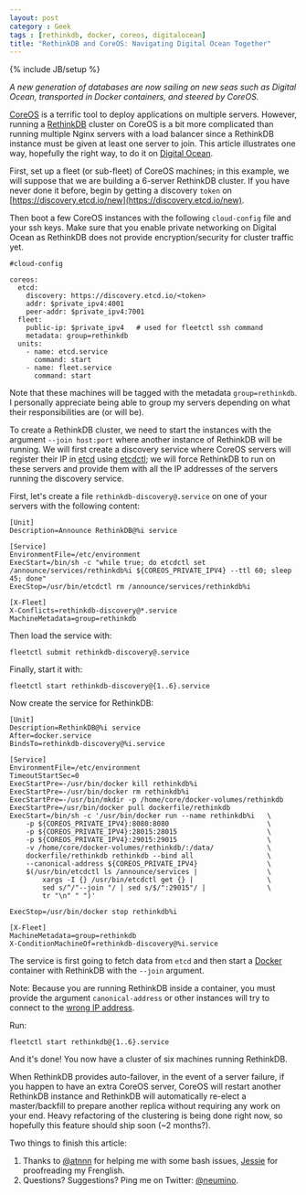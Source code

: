 ```yaml
---
layout: post
category : Geek
tags : [rethinkdb, docker, coreos, digitalocean]
title: "RethinkDB and CoreOS: Navigating Digital Ocean Together"
---
```

{% include JB/setup %}

_A new generation of databases are now sailing on new seas such as Digital Ocean,
transported in Docker containers, and steered by CoreOS._


[CoreOS](https://coreos.com) is a terrific tool to deploy applications on multiple
servers. However, running a [RethinkDB](http://rethinkdb.com) cluster on CoreOS is a bit more
complicated than running multiple Nginx servers with a load balancer since a RethinkDB
instance must be given at least one server to join. This article illustrates one way,
hopefully the right way, to do it on [Digital Ocean](https://digitalocean.com).


First, set up a fleet (or sub-fleet) of CoreOS machines; in this example, we will
suppose that we are building a 6-server RethinkDB cluster. If you have never done it
before, begin by getting a discovery `token` on
[https://discovery.etcd.io/new](https://discovery.etcd.io/new).

Then boot a few CoreOS instances with the following `cloud-config` file and your
ssh keys. Make sure that you enable private networking on Digital Ocean as RethinkDB
does not provide encryption/security for cluster traffic yet.

```
#cloud-config

coreos:
  etcd:
    discovery: https://discovery.etcd.io/<token>
    addr: $private_ipv4:4001
    peer-addr: $private_ipv4:7001
  fleet:
    public-ip: $private_ipv4   # used for fleetctl ssh command
    metadata: group=rethinkdb
  units:
    - name: etcd.service
      command: start
    - name: fleet.service
      command: start
```

Note that these machines will be tagged with the metadata `group=rethinkdb`. I
personally appreciate being able to group my servers depending on
what their responsibilities are (or will be).

To create a RethinkDB cluster, we need to start the instances with the argument
`--join host:port` where another instance of RethinkDB will be running.
We will first create a discovery service where CoreOS servers will register their
IP in [etcd](https://coreos.com/using-coreos/etcd/) using
[etcdctl](https://coreos.com/docs/etcdctl/); we will force RethinkDB to run
on these servers and provide them with all the IP addresses of the servers running the
discovery service.


First, let's create a file `rethinkdb-discovery@.service` on one of your servers with the
following content:

```
[Unit]
Description=Announce RethinkDB@%i service

[Service]
EnvironmentFile=/etc/environment
ExecStart=/bin/sh -c "while true; do etcdctl set /announce/services/rethinkdb%i ${COREOS_PRIVATE_IPV4} --ttl 60; sleep 45; done"
ExecStop=/usr/bin/etcdctl rm /announce/services/rethinkdb%i

[X-Fleet]
X-Conflicts=rethinkdb-discovery@*.service
MachineMetadata=group=rethinkdb
```

Then load the service with:

```
fleetctl submit rethinkdb-discovery@.service
```

Finally, start it with:

```
fleetctl start rethinkdb-discovery@{1..6}.service
```

Now create the service for RethinkDB:

```
[Unit]
Description=RethinkDB@%i service
After=docker.service
BindsTo=rethinkdb-discovery@%i.service

[Service]
EnvironmentFile=/etc/environment
TimeoutStartSec=0
ExecStartPre=-/usr/bin/docker kill rethinkdb%i
ExecStartPre=-/usr/bin/docker rm rethinkdb%i
ExecStartPre=-/usr/bin/mkdir -p /home/core/docker-volumes/rethinkdb
ExecStartPre=/usr/bin/docker pull dockerfile/rethinkdb
ExecStart=/bin/sh -c '/usr/bin/docker run --name rethinkdb%i   \
    -p ${COREOS_PRIVATE_IPV4}:8080:8080                        \
    -p ${COREOS_PRIVATE_IPV4}:28015:28015                      \
    -p ${COREOS_PRIVATE_IPV4}:29015:29015                      \
    -v /home/core/docker-volumes/rethinkdb/:/data/             \
    dockerfile/rethinkdb rethinkdb --bind all                  \
    --canonical-address ${COREOS_PRIVATE_IPV4}                 \
    $(/usr/bin/etcdctl ls /announce/services |                 \
        xargs -I {} /usr/bin/etcdctl get {} |                  \
        sed s/^/"--join "/ | sed s/$/":29015"/ |               \
        tr "\n" " ")'

ExecStop=/usr/bin/docker stop rethinkdb%i

[X-Fleet]
MachineMetadata=group=rethinkdb
X-ConditionMachineOf=rethinkdb-discovery@%i.service
```

The service is first going to fetch data from `etcd` and then start a
[Docker](https://docker.com) container with RethinkDB with the `--join` argument.

Note: Because you are running RethinkDB inside a container, you must provide
the argument `canonical-address` or other instances will try to connect to the
[wrong IP address](https://github.com/rethinkdb/rethinkdb/issues/486).


Run:

```
fleetctl start rethinkdb@{1..6}.service
```

And it's done! You now have a cluster of six machines running RethinkDB.

When RethinkDB provides auto-failover, in the event of a server failure, if you happen to have
an extra CoreOS server, CoreOS will restart another RethinkDB instance and RethinkDB will
automatically re-elect a master/backfill to prepare another
replica without requiring any work on your end.
Heavy refactoring of the clustering is being done right now, so hopefully
this feature should ship soon (~2 months?).

Two things to finish this article:

1. Thanks to [@atnnn](https://github.com/atnnn) for helping me with some bash issues,
[Jessie](https://twitter.com/jessskuo) for proofreading my Frenglish.
2. Questions? Suggestions? Ping me on Twitter: [@neumino](https://twitter.com/neumino).
